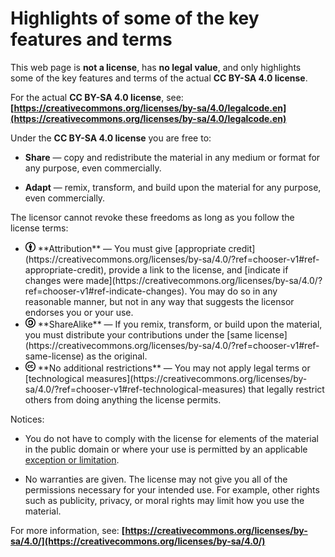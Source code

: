 # Highlights of some of the key features and terms

This web page is **not a license**, has **no legal value**,
and only highlights some of the key features and terms of the actual
**CC BY-SA 4.0 license**.

For the actual **CC BY-SA 4.0 license**, see:
**[https://creativecommons.org/licenses/by-sa/4.0/legalcode.en](https://creativecommons.org/licenses/by-sa/4.0/legalcode.en)**

Under the **CC BY-SA 4.0 license** you are free to:

* **Share** — copy and redistribute the material in any medium or format for any purpose, even commercially.

* **Adapt** — remix, transform, and build upon the material for any purpose, even commercially.

The licensor cannot revoke these freedoms as long as you follow the license terms:

* <img src="./png/by.png" alt="person inside circle symbol" width=16 height=16>
  **Attribution** — You must give
  [appropriate credit](https://creativecommons.org/licenses/by-sa/4.0/?ref=chooser-v1#ref-appropriate-credit),
  provide a link to the license, and
  [indicate if changes were made](https://creativecommons.org/licenses/by-sa/4.0/?ref=chooser-v1#ref-indicate-changes).
  You may do so in any reasonable manner, but not in any way that suggests the licensor endorses you or your use.

* <img src="./png/sa.png" alt="arrow looping back on itself inside circle symbol" width=16 height=16>
  **ShareAlike** — If you remix, transform, or build upon the material, you must distribute your contributions under the
  [same license](https://creativecommons.org/licenses/by-sa/4.0/?ref=chooser-v1#ref-same-license)
  as the original.

* <img src="./png/cc.png" alt="cc inside circle symbol" width=16 height=16>
  **No additional restrictions** — You may not apply legal terms or
  [technological measures](https://creativecommons.org/licenses/by-sa/4.0/?ref=chooser-v1#ref-technological-measures)
  that legally restrict others from doing anything the license permits.

Notices:

* You do not have to comply with the license for elements of the material in the public domain or
  where your use is permitted by an applicable
  [exception or limitation](https://creativecommons.org/licenses/by-sa/4.0/?ref=chooser-v1#ref-exception-or-limitation).

* No warranties are given. The license may not give you all of the permissions necessary for your intended use.
  For example, other rights such as publicity, privacy, or moral rights may limit how you use the material.

For more information, see:
**[https://creativecommons.org/licenses/by-sa/4.0/](https://creativecommons.org/licenses/by-sa/4.0/)**
